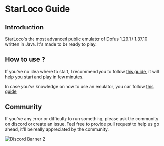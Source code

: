 # StarLoco Guide

## Introduction

StarLoco's the most advanced public emulator of Dofus 1.29.1 / 1.37.10 written in Java. It's made to be ready to play.

## How to use ?

If you've no idea where to start, I recommend you to follow [this guide](docs/quickstart.md), it will help you start and play in few minutes.

In case you've knowledge on how to use an emulator, you can follow [this guide](docs/step-by-step.md)

## Community

If you've any error or difficulty to run something, please ask the community on discord or create an issue.
Feel free to provide pull request to help us go ahead, it'll be really appreciated by the community.

![Discord Banner 2](https://discordapp.com/api/guilds/856945561421086730/widget.png?style=banner2)